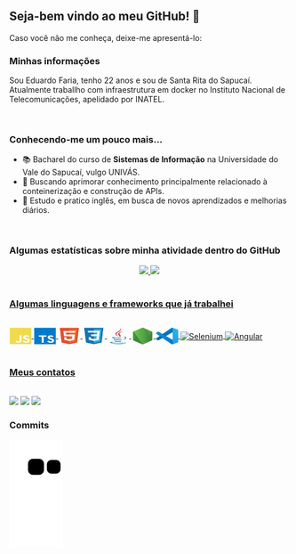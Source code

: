 ## Seja-bem vindo ao meu GitHub! 🤩

Caso você não me conheça, deixe-me apresentá-lo:

### Minhas informações
Sou Eduardo Faria, tenho 22 anos e sou de Santa Rita do Sapucaí. Atualmente traballho com infraestrutura em docker no Instituto Nacional de Telecomunicações, apelidado por INATEL. 

<br>

### Conhecendo-me um pouco mais...
 
- 📚 Bacharel do curso de **Sistemas de Informação** na Universidade do Vale do Sapucaí, vulgo UNIVÁS. 
- 🌱 Buscando aprimorar conhecimento principalmente relacionado à conteinerização e construção de APIs.
- 💬 Estudo e pratico inglês, em busca de novos aprendizados e melhorias diários.

<br>

### Algumas estatísticas sobre minha atividade dentro do GitHub

<div align="center">
  <a href="https://github.com/Eduardo-FCS">
  <img height="180em" src="https://github-readme-stats.vercel.app/api?username=Eduardo-FCS&show_icons=true&theme=highcontrast&include_all_commits=true&count_private=true"/>
  <img height="180em" src="https://github-readme-stats.vercel.app/api/top-langs/?username=Eduardo-FCS&layout=compact&langs_count=7&theme=highcontrast"/>
</div>

<br>

### Algumas linguagens e frameworks que já trabalhei
  
<div style="display: inline_block"><br>
  <img align="center" title="JavaScript" alt="Js" height="30" width="40" src="https://raw.githubusercontent.com/devicons/devicon/master/icons/javascript/javascript-plain.svg">
  <img align="center" title="TypeScript" alt="Ts" height="30" width="40" src="https://raw.githubusercontent.com/devicons/devicon/master/icons/typescript/typescript-plain.svg">
  <img align="center" title="HTML5" alt="HTML" height="30" width="40" src="https://raw.githubusercontent.com/devicons/devicon/master/icons/html5/html5-original.svg">
  <img align="center" title="CSS3" alt="CSS" height="30" width="40" src="https://raw.githubusercontent.com/devicons/devicon/master/icons/css3/css3-original.svg">
  <img align="center" title="Java 14" alt="Java" height="30" width="40" src="https://raw.githubusercontent.com/devicons/devicon/master/icons/java/java-original.svg">
  <img align="center" title="NodeJS" alt="Node" height="30" width="40" src="https://raw.githubusercontent.com/devicons/devicon/master/icons/nodejs/nodejs-original.svg">
  <img align="center" title="Visual Studio Code" alt="VsCode" height="30" width="40" src="https://raw.githubusercontent.com/devicons/devicon/master/icons/vscode/vscode-original.svg">
  <img align="center" title="Selenium" alt="Selenium" height="30" width="40" src="https://cdn.jsdelivr.net/gh/devicons/devicon/icons/selenium/selenium-original.svg">
  <img align="center" title="Angular" alt="Angular" height="30" width="40" src="https://cdn.jsdelivr.net/gh/devicons/devicon/icons/angularjs/angularjs-original.svg">
 </div>       
<br>

### Meus contatos
  
 <div>
 <br>
  <a href = "mailto:eduardofariacaetano100@gmail.com"><img src="https://img.shields.io/badge/Gmail-D14836?style=for-the-badge&logo=gmail&logoColor=white" target="_blank"></a>
  <a href="https://www.instagram.com/du.fariacs/" target="_blank"><img src="https://img.shields.io/badge/-Instagram-%23E4405F?style=for-the-badge&logo=instagram&logoColor=white" target="_blank"></a>
  <a href="https://www.linkedin.com/in/eduardo-faria-23405b200/" target="_blank"><img src="https://img.shields.io/badge/-LinkedIn-%230077B5?style=for-the-badge&logo=linkedin&logoColor=white" target="_blank"></a> 
</div>
 
### Commits
 
 ![Snake animation](https://github.com/Eduardo-FCS/Eduardo-FCS/blob/output/github-contribution-grid-snake.svg)

<!--
**Eduardo-FCS/Eduardo-FCS** is a ✨ _special_ ✨ repository because its `README.md` (this file) appears on your GitHub profile.

Here are some ideas to get you started:

- 🔭 I’m currently working on ...
- 🌱 I’m currently learning ...
- 👯 I’m looking to collaborate on ...
- 🤔 I’m looking for help with ...
- 💬 Ask me about ...
- 📫 How to reach me: ...
- 😄 Pronouns: ...
- ⚡ Fun fact: ...
!-->
